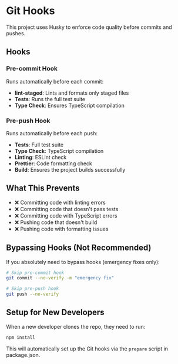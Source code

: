 # Git Hooks

This project uses Husky to enforce code quality before commits and pushes.

## Hooks

### Pre-commit Hook

Runs automatically before each commit:

- **lint-staged**: Lints and formats only staged files
- **Tests**: Runs the full test suite
- **Type Check**: Ensures TypeScript compilation

### Pre-push Hook

Runs automatically before each push:

- **Tests**: Full test suite
- **Type Check**: TypeScript compilation
- **Linting**: ESLint check
- **Prettier**: Code formatting check
- **Build**: Ensures the project builds successfully

## What This Prevents

- ❌ Committing code with linting errors
- ❌ Committing code that doesn't pass tests
- ❌ Committing code with TypeScript errors
- ❌ Pushing code that doesn't build
- ❌ Pushing code with formatting issues

## Bypassing Hooks (Not Recommended)

If you absolutely need to bypass hooks (emergency fixes only):

```bash
# Skip pre-commit hook
git commit --no-verify -m "emergency fix"

# Skip pre-push hook
git push --no-verify
```

## Setup for New Developers

When a new developer clones the repo, they need to run:

```bash
npm install
```

This will automatically set up the Git hooks via the `prepare` script in package.json.
